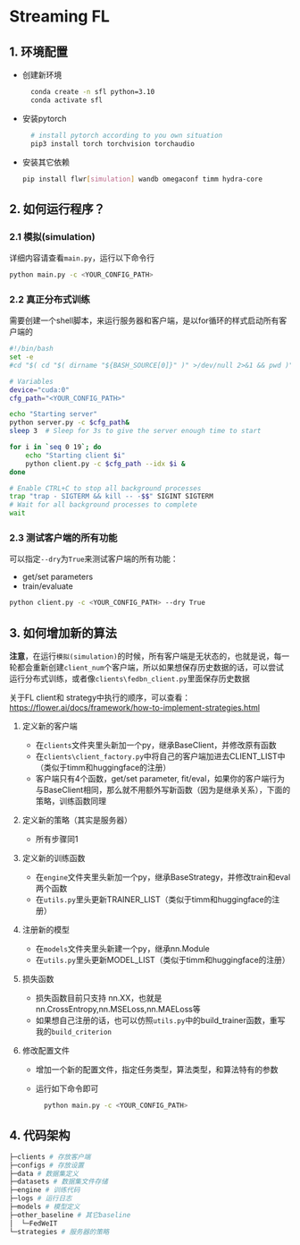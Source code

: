 # Streaming FL

## 1. 环境配置

- 创建新环境

  ```bash
    conda create -n sfl python=3.10
    conda activate sfl
  ```

- 安装pytorch

  ```bash
    # install pytorch according to you own situation
    pip3 install torch torchvision torchaudio
  ```

- 安装其它依赖

  ```bash
  pip install flwr[simulation] wandb omegaconf timm hydra-core
  ```

## 2. 如何运行程序？

### 2.1 模拟(simulation)

详细内容请查看`main.py`，运行以下命令行

```bash
python main.py -c <YOUR_CONFIG_PATH>
```

### 2.2 真正分布式训练

需要创建一个shell脚本，来运行服务器和客户端，是以for循环的样式启动所有客户端的

```sh
#!/bin/bash
set -e
#cd "$( cd "$( dirname "${BASH_SOURCE[0]}" )" >/dev/null 2>&1 && pwd )"/

# Variables
device="cuda:0"
cfg_path="<YOUR_CONFIG_PATH>"

echo "Starting server"
python server.py -c $cfg_path&
sleep 3  # Sleep for 3s to give the server enough time to start

for i in `seq 0 19`; do
    echo "Starting client $i"
    python client.py -c $cfg_path --idx $i &
done

# Enable CTRL+C to stop all background processes
trap "trap - SIGTERM && kill -- -$$" SIGINT SIGTERM
# Wait for all background processes to complete
wait
```

### 2.3 测试客户端的所有功能

可以指定`--dry`为`True`来测试客户端的所有功能：

- get/set parameters
- train/evaluate

```bash
python client.py -c <YOUR_CONFIG_PATH> --dry True
```

## 3. 如何增加新的算法

**注意**，在运行`模拟(simulation)`的时候，所有客户端是无状态的，也就是说，每一轮都会重新创建`client_num`个客户端，所以如果想保存历史数据的话，可以尝试运行分布式训练，或者像`clients\fedbn_client.py`里面保存历史数据

关于FL client和 strategy中执行的顺序，可以查看：<https://flower.ai/docs/framework/how-to-implement-strategies.html>

1. 定义新的客户端
   - 在`clients`文件夹里头新加一个py，继承BaseClient，并修改原有函数
   - 在`clients\client_factory.py`中将自己的客户端加进去CLIENT_LIST中（类似于timm和huggingface的注册）
   - 客户端只有4个函数，get/set parameter, fit/eval，如果你的客户端行为与BaseClient相同，那么就不用额外写新函数（因为是继承关系），下面的策略，训练函数同理

2. 定义新的策略（其实是服务器）
   - 所有步骤同1

3. 定义新的训练函数
   - 在`engine`文件夹里头新加一个py，继承BaseStrategy，并修改train和eval两个函数
   - 在`utils.py`里头更新TRAINER_LIST（类似于timm和huggingface的注册）

4. 注册新的模型
   - 在`models`文件夹里头新建一个py，继承nn.Module
   - 在`utils.py`里头更新MODEL_LIST（类似于timm和huggingface的注册）

5. 损失函数
   - 损失函数目前只支持 nn.XX，也就是nn.CrossEntropy,nn.MSELoss,nn.MAELoss等
   - 如果想自己注册的话，也可以仿照`utils.py`中的build_trainer函数，重写我的`build_criterion`

6. 修改配置文件
   - 增加一个新的配置文件，指定任务类型，算法类型，和算法特有的参数
   - 运行如下命令即可

      ```bash
        python main.py -c <YOUR_CONFIG_PATH>
        ```

## 4. 代码架构

```bash
├─clients # 存放客户端
├─configs # 存放设置
├─data # 数据集定义
├─datasets # 数据集文件存储
├─engine # 训练代码
├─logs # 运行日志
├─models # 模型定义
├─other_baseline # 其它baseline
│  └─FedWeIT
└─strategies # 服务器的策略
```
